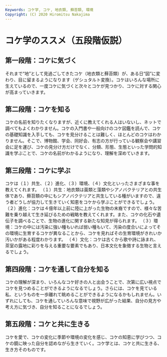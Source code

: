 ```yaml
---
Keywords: コケ学, コケ, 地衣類, 蘚苔類, 環境
Copyright: (C) 2020 Hiromitsu Nakajima
---
```


# コケ学のススメ（五段階仮説）

## 第一段階：コケに気づく

それまで“地”として見過ごしてきたコケ（地衣類と蘚苔類）が、ある日“図”に変わり、目に留まるようになります（ゲシュタルト変換）。コケはいろんな場所に生えているので、一度コケに気づくと次々とコケが見つかり、コケに対する関心が高まっていきます。

## 第二段階：コケを知る

コケの名前を知りたくなりますが、近くに教えてくれる人はいないし、ネットで調べてもよくわかりません。コケの入門書や一般向けのコケ図鑑を読んで、コケの基礎知識を入手しても、コケを見分けることは難しく、ほとんどのコケはわかりません。そこで、博物館、学会、同好会、有志の方が行っている観察会や講習会に足を運び、コケの見分け方だけでなく、分類、形態、生態といった学問的知識を学ぶことで、コケの名前がわかるようになり、理解を深めていきます。

## 第三段階：コケに学ぶ

コケは（１）共生、（２）進化、（３）環境、（４）文化といったさまざまな事を教えてくれます。
（１）共生：地衣類は菌類と藻類やシアノバクテリアとの共生体であり、蘚苔類の中にもシアノバクテリアと共生している種がいますので、違う者どうしが協力して生きていく知恵をコケから学ぶことができるでしょう。
（２）進化：コケは４億年以上前に陸に上がった生物の末裔ですので、様々な苦難を乗り越えて生き延びるための戦略を教えてくれます。また、コケの化石や遺伝子を調べることで、生物の進化に関する新たな知見が得られます。
（３）環境：コケの中には汚染に強い種もいれば弱い種もいて、汚染の度合いによってその環境に生育するコケが異なることから、コケを見ればその生育環境がきれいか汚いかがある程度わかります。
（４）文化：コケは古くから歌や詩に詠まれ、茶室の露地に彩りを与える重要な要素でもあり、日本文化を象徴する生物と言えるでしょう。

## 第四段階：コケを通して自分を知る

コケの理解が深まり、いろんなコケ好きの人と出会うことで、次第に広い視点でコケを見つめることができるようになるでしょう。さらには、コケを見ている私、というものを一歩離れて眺めることができるようになるかもしれません。いずれにしても、コケを通していろんな意味で視野が広がった結果、自分の見方や考え方に気づき、自分を知ることになるでしょう。

## 第五段階：コケと共に生きる

コケを愛で、コケの変化に季節や環境の変化を感じ、コケの知恵に学びつつ、コケの鏡に映った自分を認めながら生きていく。コケ学とは、コケと共に生きる、生き方そのものです。
